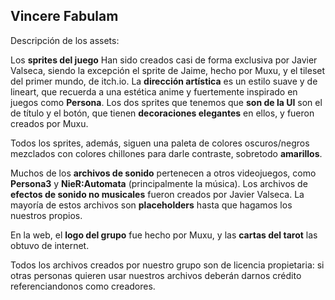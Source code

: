 Vincere Fabulam  
---

Descripción de los assets:

Los **sprites del juego** Han sido creados casi de forma exclusiva por Javier Valseca, siendo la excepción el sprite de Jaime, hecho por Muxu, y el tileset del primer mundo, de itch.io.
La **dirección artística** es un estilo suave y de lineart, que recuerda a una estética anime y fuertemente inspirado en juegos como **Persona**. Los dos sprites que tenemos
que **son de la UI** son el de título y el botón, que tienen **decoraciones elegantes** en ellos, y fueron creados por Muxu.

Todos los sprites, además, siguen una paleta de colores oscuros/negros mezclados con colores chillones
para darle contraste, sobretodo **amarillos**.

Muchos de los **archivos de sonido** pertenecen a otros videojuegos, como **Persona3** y **NieR:Automata** (principalmente la
música). Los archivos de **efectos de sonido no musicales** fueron creados por Javier Valseca. La mayoría de estos archivos son **placeholders**
hasta que hagamos los nuestros propios.

En la web, el **logo del grupo** fue hecho por Muxu, y las **cartas del tarot** las obtuvo de internet.

Todos los archivos creados por nuestro grupo son de licencia propietaria: si otras personas quieren usar nuestros archivos
deberán darnos crédito referenciandonos como creadores.